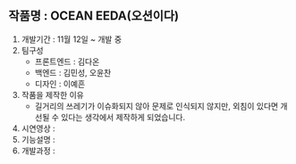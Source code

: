 ## 작품명 : OCEAN EEDA(오션이다)
1) 개발기간 : 11월 12일 ~ 개발 중
2) 팀구성<br>
   - 프론트엔드 : 김다온<br>
   - 백엔드 : 김민성, 오윤찬<br>
   - 디자인 : 이예흔<br>
3) 작품을 제작한 이유<br>
   - 길거리의 쓰레기가 이슈화되지 않아 문제로 인식되지 않지만, 외침이 있다면 개선될 수 있다는 생각에서 제작하게 되었습니다.<br>
4) 시연영상 : 
5) 기능설명 : 
6) 개발과정 : 
